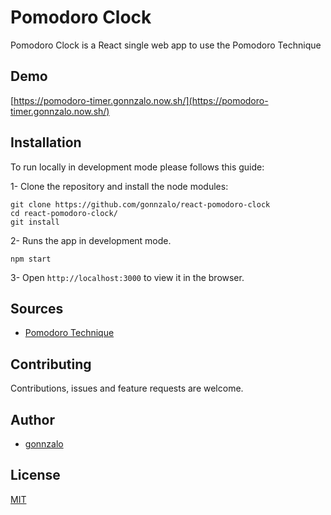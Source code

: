 # Pomodoro Clock

Pomodoro Clock is a React single web app to use the Pomodoro Technique

## Demo

[https://pomodoro-timer.gonnzalo.now.sh/](https://pomodoro-timer.gonnzalo.now.sh/)

## Installation

To run locally in development mode please follows this guide:

1- Clone the repository and install the node modules:

```shell
git clone https://github.com/gonnzalo/react-pomodoro-clock
cd react-pomodoro-clock/
git install
```

2- Runs the app in development mode.

```shell
npm start
```

3- Open `http://localhost:3000` to view it in the browser.

## Sources

- [Pomodoro Technique](https://en.wikipedia.org/wiki/Pomodoro_Technique)

## Contributing

Contributions, issues and feature requests are welcome.

## Author

- [gonnzalo](https://)

## License

[MIT](https://choosealicense.com/licenses/mit/)
